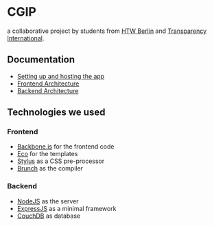 # CGIP

a collaborative project by students from [HTW Berlin](http://www.htw-berlin.de/) and [Transparency International](http://www.transparency.org/).

## Documentation

- [Setting up and hosting the app](https://github.com/transparencyint/CGIP/blob/master/documentation/hosting-deployment.md)
- [Frontend Architecture](https://github.com/transparencyint/CGIP/blob/master/documentation/architecture-frontend.md)
- [Backend Architecture](https://github.com/transparencyint/CGIP/blob/master/documentation/architecture-backend.md)

## Technologies we used

### Frontend
- [Backbone.js](http://documentcloud.github.com/backbone/) for the frontend code
- [Eco](https://github.com/sstephenson/eco) for the templates
- [Stylus](http://learnboost.github.com/stylus/) as a CSS pre-processor
- [Brunch](https://github.com/brunch/brunch) as the compiler

### Backend
- [NodeJS](http://nodejs.org/) as the server
- [ExpressJS](http://expressjs.com/) as a minimal framework
- [CouchDB](http://couchdb.apache.org) as database